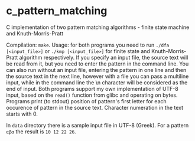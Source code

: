 # c_pattern_matching
C implementation of two pattern matching algorithms - finite state machine and Knuth-Morris-Pratt

Compilation: ```make```. Usage: for both programs you need to run ```./dfa [<input_file>]``` or ```./kmp [<input_file>]``` for finite state and Knuth-Morris-Pratt algorithm respectively. If you specify an input file, the source text will be read from it, but you need to enter the pattern in the command line. You can also run without an input file, entering the pattern in one line and then the source text in the next line, however with a file you can pass a multiline input, while in the command line the \n character will be considered as the end of input. Both programs support my own implementation of UTF-8 input, based on the ```read()``` function from glibc and operating on bytes. Programs print (to stdout) position of pattern's first letter for each occurence of pattern in the source text. Character numeration in the text starts with 0.

In ```data``` directory there is a sample input file in UTF-8 (Greek). For a pattern ```αβα``` the result is ```10 12 22 26```.
